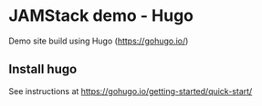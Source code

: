 # JAMStack demo - Hugo

Demo site build using Hugo (https://gohugo.io/)

## Install hugo

See instructions at https://gohugo.io/getting-started/quick-start/
